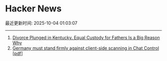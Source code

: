 # Hacker News

最近更新时间: 2025-10-04 01:03:07

--- 
1. [Divorce Plunged in Kentucky. Equal Custody for Fathers Is a Big Reason Why](https://www.wsj.com/us-news/law/the-equal-custody-experiment-41e1f7a6) 
2. [Germany must stand firmly against client-side scanning in Chat Control [pdf]](https://signal.org/blog/pdfs/germany-chat-control.pdf) 
